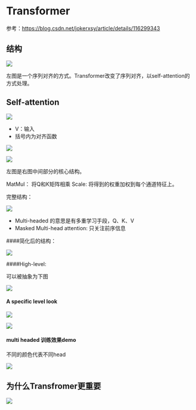 # Transformer
参考：https://blog.csdn.net/jokerxsy/article/details/116299343


## 结构

![](Images/1.png)

左图是一个序列对齐的方式。Transformer改变了序列对齐，以self-attention的方式处理。

## Self-attention

![](Images/2.png)

* V：输入
* 括号内为对齐函数

![](Images/4.png)


![](Images/3.png)

左图是右图中间部分的核心结构。

MatMul： 将Q和K矩阵相乘
Scale: 将得到的权重加权到每个通道特征上。


完整结构：

![](Images/6.png)

* Multi-headed 的意思是有多重学习手段，Q、K、V
* Masked Multi-head attention: 只关注前序信息

####简化后的结构：

![](Images/7.png)

####High-level:

可以被抽象为下图

![](Images/8.png)

#### A specific level look

![](Images/9.png)

![](Images/10.png)

#### multi headed 训练效果demo

不同的颜色代表不同head

![](Images/11.png)


## 为什么Transfromer更重要

![](Images/12.png)


